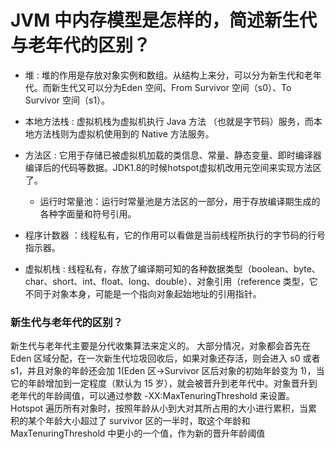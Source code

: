 # JVM 中内存模型是怎样的，简述新生代与老年代的区别？

* 堆 : 堆的作用是存放对象实例和数组。从结构上来分，可以分为新生代和老年代。而新生代又可以分为Eden 空间、From Survivor 空间（s0）、To Survivor 空间（s1）。 

* 本地方法栈 :  虚拟机栈为虚拟机执行 Java 方法 （也就是字节码）服务，而本地方法栈则为虚拟机使用到的 Native 方法服务。

* 方法区 : 它用于存储已被虚拟机加载的类信息、常量、静态变量、即时编译器编译后的代码等数据。JDK1.8的时候hotspot虚拟机改用元空间来实现方法区了。
    * 运行时常量池：运行时常量池是方法区的一部分，用于存放编译期生成的各种字面量和符号引用。

* 程序计数器 ：线程私有，它的作用可以看做是当前线程所执行的字节码的行号指示器。

* 虚拟机栈 : 线程私有，存放了编译期可知的各种数据类型（boolean、byte、char、short、int、float、long、double）、对象引用（reference 类型，它不同于对象本身，可能是一个指向对象起始地址的引用指针。


### 新生代与老年代的区别？
新生代与老年代主要是分代收集算法来定义的。
大部分情况，对象都会首先在 Eden 区域分配，在一次新生代垃圾回收后，如果对象还存活，则会进入 s0 或者 s1，并且对象的年龄还会加 1(Eden 区->Survivor 区后对象的初始年龄变为 1)，当它的年龄增加到一定程度（默认为 15 岁），就会被晋升到老年代中。对象晋升到老年代的年龄阈值，可以通过参数 -XX:MaxTenuringThreshold 来设置。Hotspot 遍历所有对象时，按照年龄从小到大对其所占用的大小进行累积，当累积的某个年龄大小超过了 survivor 区的一半时，取这个年龄和 MaxTenuringThreshold 中更小的一个值，作为新的晋升年龄阈值

